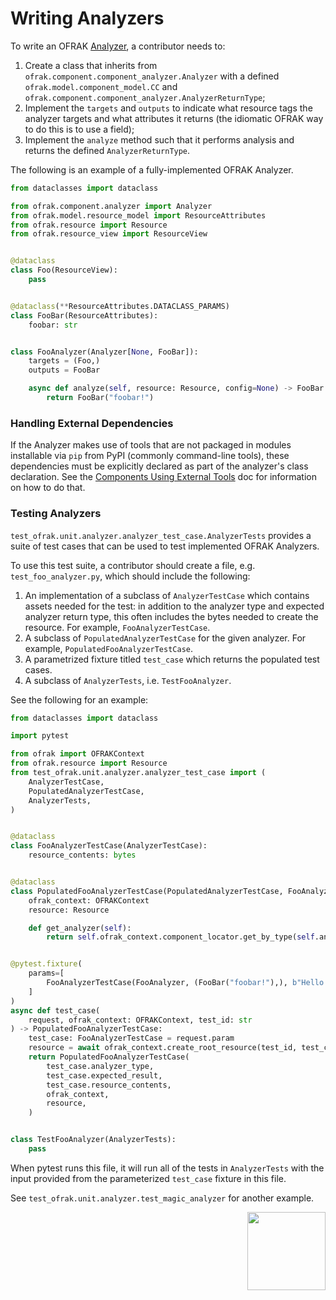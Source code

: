 # Writing Analyzers
To write an OFRAK [Analyzer](../../user-guide/key-concepts/component/analyzer.md), a contributor needs to:

1. Create a class that inherits from `ofrak.component.component_analyzer.Analyzer` with a defined `ofrak.model.component_model.CC` and `ofrak.component.component_analyzer.AnalyzerReturnType`;
2. Implement the `targets` and `outputs` to indicate what resource tags the analyzer targets and what attributes it returns (the idiomatic OFRAK way to do this is to use a field);
3. Implement the `analyze` method such that it performs analysis and returns the defined `AnalyzerReturnType`.

The following is an example of a fully-implemented OFRAK Analyzer.
```python
from dataclasses import dataclass

from ofrak.component.analyzer import Analyzer
from ofrak.model.resource_model import ResourceAttributes
from ofrak.resource import Resource
from ofrak.resource_view import ResourceView


@dataclass
class Foo(ResourceView):
    pass


@dataclass(**ResourceAttributes.DATACLASS_PARAMS)
class FooBar(ResourceAttributes):
    foobar: str


class FooAnalyzer(Analyzer[None, FooBar]):
    targets = (Foo,)
    outputs = FooBar

    async def analyze(self, resource: Resource, config=None) -> FooBar:
        return FooBar("foobar!")
```

### Handling External Dependencies

If the Analyzer makes use of tools that are not packaged in modules installable via `pip` from 
PyPI (commonly command-line tools), these dependencies must be explicitly declared as part of the 
analyzer's class declaration. See the [Components Using External Tools](./external_tools.md) doc for 
information on how to do that.

### Testing Analyzers
`test_ofrak.unit.analyzer.analyzer_test_case.AnalyzerTests` provides a suite of test cases that can be used to test implemented OFRAK Analyzers.

To use this test suite, a contributor should create a file, e.g. `test_foo_analyzer.py`, which should include the following:

1. An implementation of a subclass of `AnalyzerTestCase` which contains assets needed for the test: in addition to the analyzer type and expected analyzer return type, this often includes the bytes needed to create the resource. For example, `FooAnalyzerTestCase`.
2. A subclass of `PopulatedAnalyzerTestCase` for the given analyzer. For example, `PopulatedFooAnalyzerTestCase`.
3. A parametrized fixture titled `test_case` which returns the populated test cases.
4. A subclass of `AnalyzerTests`, i.e. `TestFooAnalyzer`.

See the following for an example:

```python
from dataclasses import dataclass

import pytest

from ofrak import OFRAKContext
from ofrak.resource import Resource
from test_ofrak.unit.analyzer.analyzer_test_case import (
    AnalyzerTestCase,
    PopulatedAnalyzerTestCase,
    AnalyzerTests,
)


@dataclass
class FooAnalyzerTestCase(AnalyzerTestCase):
    resource_contents: bytes


@dataclass
class PopulatedFooAnalyzerTestCase(PopulatedAnalyzerTestCase, FooAnalyzerTestCase):
    ofrak_context: OFRAKContext
    resource: Resource

    def get_analyzer(self):
        return self.ofrak_context.component_locator.get_by_type(self.analyzer_type)


@pytest.fixture(
    params=[
        FooAnalyzerTestCase(FooAnalyzer, (FooBar("foobar!"),), b"Hello world\n")
    ]
)
async def test_case(
    request, ofrak_context: OFRAKContext, test_id: str
) -> PopulatedFooAnalyzerTestCase:
    test_case: FooAnalyzerTestCase = request.param
    resource = await ofrak_context.create_root_resource(test_id, test_case.resource_contents)
    return PopulatedFooAnalyzerTestCase(
        test_case.analyzer_type,
        test_case.expected_result,
        test_case.resource_contents,
        ofrak_context,
        resource,
    )


class TestFooAnalyzer(AnalyzerTests):
    pass

```

When pytest runs this file, it will run all of the tests in `AnalyzerTests` with the input provided from the parameterized `test_case` fixture in this file.

See `test_ofrak.unit.analyzer.test_magic_analyzer` for another example.

<div align="right">
<img src="../../assets/square_04.png" width="125" height="125">
</div>

